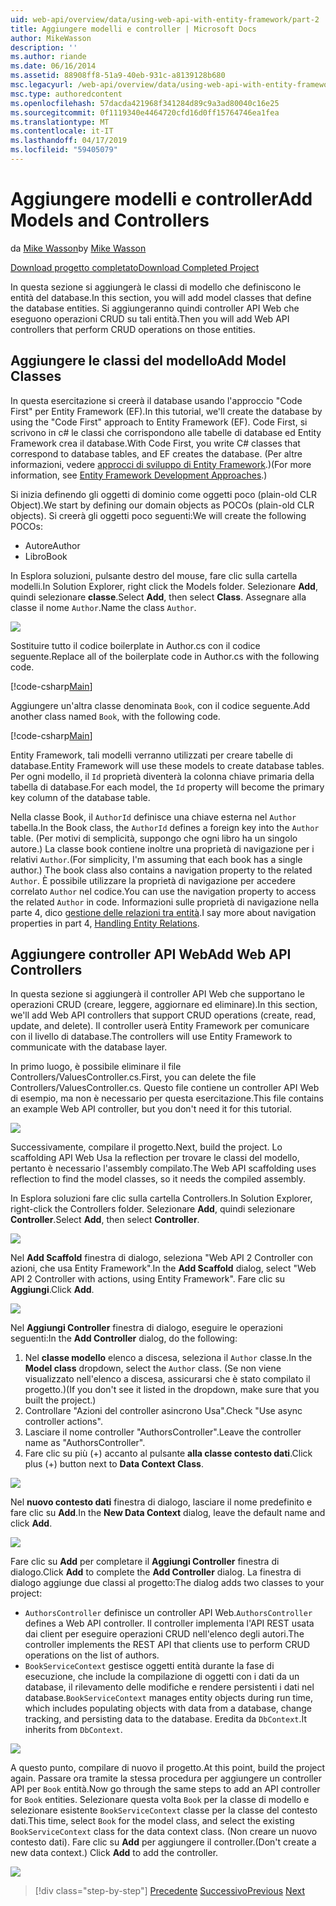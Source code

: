 ```yaml
---
uid: web-api/overview/data/using-web-api-with-entity-framework/part-2
title: Aggiungere modelli e controller | Microsoft Docs
author: MikeWasson
description: ''
ms.author: riande
ms.date: 06/16/2014
ms.assetid: 88908ff8-51a9-40eb-931c-a8139128b680
msc.legacyurl: /web-api/overview/data/using-web-api-with-entity-framework/part-2
msc.type: authoredcontent
ms.openlocfilehash: 57dacda421968f341284d89c9a3ad80040c16e25
ms.sourcegitcommit: 0f1119340e4464720cfd16d0ff15764746ea1fea
ms.translationtype: MT
ms.contentlocale: it-IT
ms.lasthandoff: 04/17/2019
ms.locfileid: "59405079"
---
```

# <a name="add-models-and-controllers"></a><span data-ttu-id="00305-102">Aggiungere modelli e controller</span><span class="sxs-lookup"><span data-stu-id="00305-102">Add Models and Controllers</span></span>

<span data-ttu-id="00305-103">da [Mike Wasson](https://github.com/MikeWasson)</span><span class="sxs-lookup"><span data-stu-id="00305-103">by [Mike Wasson](https://github.com/MikeWasson)</span></span>

[<span data-ttu-id="00305-104">Download progetto completato</span><span class="sxs-lookup"><span data-stu-id="00305-104">Download Completed Project</span></span>](https://github.com/MikeWasson/BookService)

<span data-ttu-id="00305-105">In questa sezione si aggiungerà le classi di modello che definiscono le entità del database.</span><span class="sxs-lookup"><span data-stu-id="00305-105">In this section, you will add model classes that define the database entities.</span></span> <span data-ttu-id="00305-106">Si aggiungeranno quindi controller API Web che eseguono operazioni CRUD su tali entità.</span><span class="sxs-lookup"><span data-stu-id="00305-106">Then you will add Web API controllers that perform CRUD operations on those entities.</span></span>

## <a name="add-model-classes"></a><span data-ttu-id="00305-107">Aggiungere le classi del modello</span><span class="sxs-lookup"><span data-stu-id="00305-107">Add Model Classes</span></span>

<span data-ttu-id="00305-108">In questa esercitazione si creerà il database usando l'approccio "Code First" per Entity Framework (EF).</span><span class="sxs-lookup"><span data-stu-id="00305-108">In this tutorial, we'll create the database by using the "Code First" approach to Entity Framework (EF).</span></span> <span data-ttu-id="00305-109">Code First, si scrivono in c# le classi che corrispondono alle tabelle di database ed Entity Framework crea il database.</span><span class="sxs-lookup"><span data-stu-id="00305-109">With Code First, you write C# classes that correspond to database tables, and EF creates the database.</span></span> <span data-ttu-id="00305-110">(Per altre informazioni, vedere [approcci di sviluppo di Entity Framework](https://msdn.microsoft.com/library/ms178359%28v=vs.110%29.aspx#dbfmfcf).)</span><span class="sxs-lookup"><span data-stu-id="00305-110">(For more information, see [Entity Framework Development Approaches](https://msdn.microsoft.com/library/ms178359%28v=vs.110%29.aspx#dbfmfcf).)</span></span>

<span data-ttu-id="00305-111">Si inizia definendo gli oggetti di dominio come oggetti poco (plain-old CLR Object).</span><span class="sxs-lookup"><span data-stu-id="00305-111">We start by defining our domain objects as POCOs (plain-old CLR objects).</span></span> <span data-ttu-id="00305-112">Si creerà gli oggetti poco seguenti:</span><span class="sxs-lookup"><span data-stu-id="00305-112">We will create the following POCOs:</span></span>

- <span data-ttu-id="00305-113">Autore</span><span class="sxs-lookup"><span data-stu-id="00305-113">Author</span></span>
- <span data-ttu-id="00305-114">Libro</span><span class="sxs-lookup"><span data-stu-id="00305-114">Book</span></span>

<span data-ttu-id="00305-115">In Esplora soluzioni, pulsante destro del mouse, fare clic sulla cartella modelli.</span><span class="sxs-lookup"><span data-stu-id="00305-115">In Solution Explorer, right click the Models folder.</span></span> <span data-ttu-id="00305-116">Selezionare **Add**, quindi selezionare **classe**.</span><span class="sxs-lookup"><span data-stu-id="00305-116">Select **Add**, then select **Class**.</span></span> <span data-ttu-id="00305-117">Assegnare alla classe il nome `Author`.</span><span class="sxs-lookup"><span data-stu-id="00305-117">Name the class `Author`.</span></span>

![](part-2/_static/image1.png)

<span data-ttu-id="00305-118">Sostituire tutto il codice boilerplate in Author.cs con il codice seguente.</span><span class="sxs-lookup"><span data-stu-id="00305-118">Replace all of the boilerplate code in Author.cs with the following code.</span></span>

[!code-csharp[Main](part-2/samples/sample1.cs)]

<span data-ttu-id="00305-119">Aggiungere un'altra classe denominata `Book`, con il codice seguente.</span><span class="sxs-lookup"><span data-stu-id="00305-119">Add another class named `Book`, with the following code.</span></span>

[!code-csharp[Main](part-2/samples/sample2.cs)]

<span data-ttu-id="00305-120">Entity Framework, tali modelli verranno utilizzati per creare tabelle di database.</span><span class="sxs-lookup"><span data-stu-id="00305-120">Entity Framework will use these models to create database tables.</span></span> <span data-ttu-id="00305-121">Per ogni modello, il `Id` proprietà diventerà la colonna chiave primaria della tabella di database.</span><span class="sxs-lookup"><span data-stu-id="00305-121">For each model, the `Id` property will become the primary key column of the database table.</span></span>

<span data-ttu-id="00305-122">Nella classe Book, il `AuthorId` definisce una chiave esterna nel `Author` tabella.</span><span class="sxs-lookup"><span data-stu-id="00305-122">In the Book class, the `AuthorId` defines a foreign key into the `Author` table.</span></span> <span data-ttu-id="00305-123">(Per motivi di semplicità, suppongo che ogni libro ha un singolo autore.) La classe book contiene inoltre una proprietà di navigazione per i relativi `Author`.</span><span class="sxs-lookup"><span data-stu-id="00305-123">(For simplicity, I'm assuming that each book has a single author.) The book class also contains a navigation property to the related `Author`.</span></span> <span data-ttu-id="00305-124">È possibile utilizzare la proprietà di navigazione per accedere correlato `Author` nel codice.</span><span class="sxs-lookup"><span data-stu-id="00305-124">You can use the navigation property to access the related `Author` in code.</span></span> <span data-ttu-id="00305-125">Informazioni sulle proprietà di navigazione nella parte 4, dico [gestione delle relazioni tra entità](part-4.md).</span><span class="sxs-lookup"><span data-stu-id="00305-125">I say more about navigation properties in part 4, [Handling Entity Relations](part-4.md).</span></span>

## <a name="add-web-api-controllers"></a><span data-ttu-id="00305-126">Aggiungere controller API Web</span><span class="sxs-lookup"><span data-stu-id="00305-126">Add Web API Controllers</span></span>

<span data-ttu-id="00305-127">In questa sezione si aggiungerà il controller API Web che supportano le operazioni CRUD (creare, leggere, aggiornare ed eliminare).</span><span class="sxs-lookup"><span data-stu-id="00305-127">In this section, we'll add Web API controllers that support CRUD operations (create, read, update, and delete).</span></span> <span data-ttu-id="00305-128">Il controller userà Entity Framework per comunicare con il livello di database.</span><span class="sxs-lookup"><span data-stu-id="00305-128">The controllers will use Entity Framework to communicate with the database layer.</span></span>

<span data-ttu-id="00305-129">In primo luogo, è possibile eliminare il file Controllers/ValuesController.cs.</span><span class="sxs-lookup"><span data-stu-id="00305-129">First, you can delete the file Controllers/ValuesController.cs.</span></span> <span data-ttu-id="00305-130">Questo file contiene un controller API Web di esempio, ma non è necessario per questa esercitazione.</span><span class="sxs-lookup"><span data-stu-id="00305-130">This file contains an example Web API controller, but you don't need it for this tutorial.</span></span>

![](part-2/_static/image2.png)

<span data-ttu-id="00305-131">Successivamente, compilare il progetto.</span><span class="sxs-lookup"><span data-stu-id="00305-131">Next, build the project.</span></span> <span data-ttu-id="00305-132">Lo scaffolding API Web Usa la reflection per trovare le classi del modello, pertanto è necessario l'assembly compilato.</span><span class="sxs-lookup"><span data-stu-id="00305-132">The Web API scaffolding uses reflection to find the model classes, so it needs the compiled assembly.</span></span>

<span data-ttu-id="00305-133">In Esplora soluzioni fare clic sulla cartella Controllers.</span><span class="sxs-lookup"><span data-stu-id="00305-133">In Solution Explorer, right-click the Controllers folder.</span></span> <span data-ttu-id="00305-134">Selezionare **Add**, quindi selezionare **Controller**.</span><span class="sxs-lookup"><span data-stu-id="00305-134">Select **Add**, then select **Controller**.</span></span>

![](part-2/_static/image3.png)

<span data-ttu-id="00305-135">Nel **Add Scaffold** finestra di dialogo, seleziona "Web API 2 Controller con azioni, che usa Entity Framework".</span><span class="sxs-lookup"><span data-stu-id="00305-135">In the **Add Scaffold** dialog, select "Web API 2 Controller with actions, using Entity Framework".</span></span> <span data-ttu-id="00305-136">Fare clic su **Aggiungi**.</span><span class="sxs-lookup"><span data-stu-id="00305-136">Click **Add**.</span></span>

![](part-2/_static/image4.png)

<span data-ttu-id="00305-137">Nel **Aggiungi Controller** finestra di dialogo, eseguire le operazioni seguenti:</span><span class="sxs-lookup"><span data-stu-id="00305-137">In the **Add Controller** dialog, do the following:</span></span>

1. <span data-ttu-id="00305-138">Nel **classe modello** elenco a discesa, seleziona il `Author` classe.</span><span class="sxs-lookup"><span data-stu-id="00305-138">In the **Model class** dropdown, select the `Author` class.</span></span> <span data-ttu-id="00305-139">(Se non viene visualizzato nell'elenco a discesa, assicurarsi che è stato compilato il progetto.)</span><span class="sxs-lookup"><span data-stu-id="00305-139">(If you don't see it listed in the dropdown, make sure that you built the project.)</span></span>
2. <span data-ttu-id="00305-140">Controllare "Azioni del controller asincrono Usa".</span><span class="sxs-lookup"><span data-stu-id="00305-140">Check "Use async controller actions".</span></span>
3. <span data-ttu-id="00305-141">Lasciare il nome controller &quot;AuthorsController&quot;.</span><span class="sxs-lookup"><span data-stu-id="00305-141">Leave the controller name as &quot;AuthorsController&quot;.</span></span>
4. <span data-ttu-id="00305-142">Fare clic su più (+) accanto al pulsante **alla classe contesto dati**.</span><span class="sxs-lookup"><span data-stu-id="00305-142">Click plus (+) button next to **Data Context Class**.</span></span>

![](part-2/_static/image5.png)

<span data-ttu-id="00305-143">Nel **nuovo contesto dati** finestra di dialogo, lasciare il nome predefinito e fare clic su **Add**.</span><span class="sxs-lookup"><span data-stu-id="00305-143">In the **New Data Context** dialog, leave the default name and click **Add**.</span></span>

![](part-2/_static/image6.png)

<span data-ttu-id="00305-144">Fare clic su **Add** per completare il **Aggiungi Controller** finestra di dialogo.</span><span class="sxs-lookup"><span data-stu-id="00305-144">Click **Add** to complete the **Add Controller** dialog.</span></span> <span data-ttu-id="00305-145">La finestra di dialogo aggiunge due classi al progetto:</span><span class="sxs-lookup"><span data-stu-id="00305-145">The dialog adds two classes to your project:</span></span>

- <span data-ttu-id="00305-146">`AuthorsController` definisce un controller API Web.</span><span class="sxs-lookup"><span data-stu-id="00305-146">`AuthorsController` defines a Web API controller.</span></span> <span data-ttu-id="00305-147">Il controller implementa l'API REST usata dai client per eseguire operazioni CRUD nell'elenco degli autori.</span><span class="sxs-lookup"><span data-stu-id="00305-147">The controller implements the REST API that clients use to perform CRUD operations on the list of authors.</span></span>
- <span data-ttu-id="00305-148">`BookServiceContext` gestisce oggetti entità durante la fase di esecuzione, che include la compilazione di oggetti con i dati da un database, il rilevamento delle modifiche e rendere persistenti i dati nel database.</span><span class="sxs-lookup"><span data-stu-id="00305-148">`BookServiceContext` manages entity objects during run time, which includes populating objects with data from a database, change tracking, and persisting data to the database.</span></span> <span data-ttu-id="00305-149">Eredita da `DbContext`.</span><span class="sxs-lookup"><span data-stu-id="00305-149">It inherits from `DbContext`.</span></span>

![](part-2/_static/image7.png)

<span data-ttu-id="00305-150">A questo punto, compilare di nuovo il progetto.</span><span class="sxs-lookup"><span data-stu-id="00305-150">At this point, build the project again.</span></span> <span data-ttu-id="00305-151">Passare ora tramite la stessa procedura per aggiungere un controller API per `Book` entità.</span><span class="sxs-lookup"><span data-stu-id="00305-151">Now go through the same steps to add an API controller for `Book` entities.</span></span> <span data-ttu-id="00305-152">Selezionare questa volta `Book` per la classe di modello e selezionare esistente `BookServiceContext` classe per la classe del contesto dati.</span><span class="sxs-lookup"><span data-stu-id="00305-152">This time, select `Book` for the model class, and select the existing `BookServiceContext` class for the data context class.</span></span> <span data-ttu-id="00305-153">(Non creare un nuovo contesto dati). Fare clic su **Add** per aggiungere il controller.</span><span class="sxs-lookup"><span data-stu-id="00305-153">(Don't create a new data context.) Click **Add** to add the controller.</span></span>

![](part-2/_static/image8.png)

> [!div class="step-by-step"]
> <span data-ttu-id="00305-154">[Precedente](part-1.md)
> [Successivo](part-3.md)</span><span class="sxs-lookup"><span data-stu-id="00305-154">[Previous](part-1.md)
[Next](part-3.md)</span></span>
